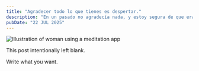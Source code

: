 ```yaml
---
title: "Agradecer todo lo que tienes es despertar."
description: "En un pasado no agradecía nada, y estoy segura de que era en parte porque tenía una mezcla de ira y decepción hacia la gente y la vida. A veces, a día de hoy, estos sentimientos siguen floreciendo (creo que nos ocurre a todos), porque hay muchas cosas injustas que veo y otras que vivo, y me da impotencia no poder cambiar algunas cosas, pero hay que intentar aceptar (que no entender) que no todo lo podemos controlar. Entonces, intento ser más consciente de todo lo bueno que me rodea, la gente que quiero y los momentos que me hacen estar feliz compartiendo la vida con ellos y conmigo misma. Y de alguna manera soy capaz de volver a equilibrar mis emociones."
pubDate: "22 JUL 2025"
---
```


![Illustration of woman using a meditation app](/assets/blog/casual-life-3d-meditation-crystal.webp)

This post intentionally left blank.

Write what you want.
